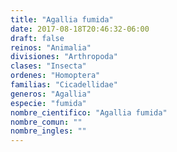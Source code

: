 ```yaml
---
title: "Agallia fumida"
date: 2017-08-18T20:46:32-06:00
draft: false
reinos: "Animalia"
divisiones: "Arthropoda"
clases: "Insecta"
ordenes: "Homoptera"
familias: "Cicadellidae"
generos: "Agallia"
especie: "fumida"
nombre_cientifico: "Agallia fumida"
nombre_comun: ""
nombre_ingles: ""
---
```

